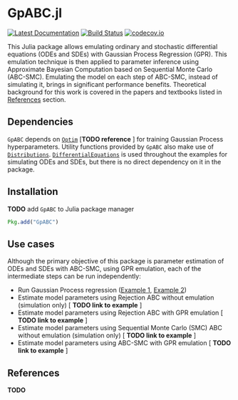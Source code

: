 # GpABC.jl

[![Latest Documentation](https://img.shields.io/badge/docs-latest-blue.svg)](https://tanhevg.github.io/GpABC.jl/latest)
[![Build Status](https://travis-ci.org/tanhevg/GpABC.jl.svg?branch=master)](https://travis-ci.org/tanhevg/GpABC.jl)
[![codecov.io](http://codecov.io/github/tanhevg/GpABC.jl/coverage.svg?branch=master)](http://codecov.io/github/tanhevg/GpABC.jl?branch=master)


This Julia package allows emulating ordinary and stochastic differential equations (ODEs and SDEs) with Gaussian
Process Regression (GPR). This emulation technique is then applied to parameter inference
using Approximate Bayesian Computation based on Sequential Monte Carlo (ABC-SMC).
Emulating the model on each step of ABC-SMC, instead of simulating it, brings in significant performance benefits.
Theoretical background for this work is covered in the papers and textbooks listed in [References](References) section.

## Dependencies
`GpABC` depends on [`Optim`](https://github.com/JuliaNLSolvers/Optim.jl) [**TODO reference** ] for training Gaussian Process hyperparameters. Utility functions provided by `GpABC` also make use of [`Distributions`](https://github.com/JuliaStats/Distributions.jl). [`DifferentialEquations`](https://github.com/JuliaDiffEq/DifferentialEquations.jl) is used throughout the examples for simulating ODEs and SDEs, but there is no direct dependency on it in the package.

## Installation

**TODO** add `GpABC` to Julia package manager

```julia
Pkg.add("GpABC")
```

## Use cases
Although the primary objective of this package is parameter estimation of ODEs and SDEs
with ABC-SMC, using GPR emulation, each of the intermediate steps can be run independently:
* Run Gaussian Process regression ([Example 1](https://tanhevg.github.io/GpABC.jl/latest/examples/#example-2), [Example 2](https://tanhevg.github.io/GpABC.jl/latest/examples/#example-4))
* Estimate model parameters using Rejection ABC without emulation (simulation only) [ **TODO link to example** ]
* Estimate model parameters using Rejection ABC with GPR emulation [ **TODO link to example** ]
* Estimate model parameters using Sequential Monte Carlo (SMC) ABC without emulation  (simulation only) [ **TODO link to example** ]
* Estimate model parameters using ABC-SMC with GPR emulation [ **TODO link to example** ]

## References
**TODO**
